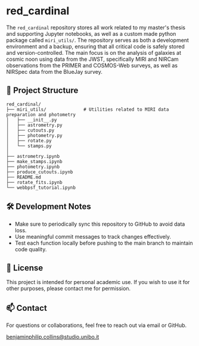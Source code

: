 # red\_cardinal

The `red_cardinal` repository stores all work related to my master's thesis and supporting Jupyter notebooks, as well as a custom made python package called `miri_utils/`. The repository serves as both a development environment and a backup, ensuring that all critical code is safely stored and version-controlled. The main focus is on the analysis of galaxies at cosmic noon using data from the JWST, specifically MIRI and NIRCam observations from the PRIMER and COSMOS-Web surveys, as well as NIRSpec data from the BlueJay survey.

## 📁 Project Structure

```
red_cardinal/
├── miri_utils/              # Utilities related to MIRI data preparation and photometry
│   ├── __init__.py
│   ├── astrometry.py        
│   ├── cutouts.py
│   ├── photometry.py
│   ├── rotate.py
│   └── stamps.py
│
├── astrometry.ipynb         
├── make_stamps.ipynb        
├── photometry.ipynb         
├── produce_cutouts.ipynb    
├── README.md
├── rotate_fits.ipynb
└── webbpsf_tutorial.ipynb
```
## 🛠️ Development Notes

* Make sure to periodically sync this repository to GitHub to avoid data loss.
* Use meaningful commit messages to track changes effectively.
* Test each function locally before pushing to the main branch to maintain code quality.

## 📄 License

This project is intended for personal academic use. If you wish to use it for other purposes, please contact me for permission.

## 📫 Contact

For questions or collaborations, feel free to reach out via email or GitHub.

benjaminphilip.collins@studio.unibo.it
